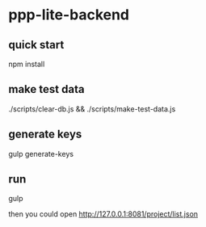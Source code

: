 # ppp-lite-backend

## quick start

npm install

## make test data
 
./scripts/clear-db.js && ./scripts/make-test-data.js

## generate keys

gulp generate-keys

## run

gulp

then you could open http://127.0.0.1:8081/project/list.json
